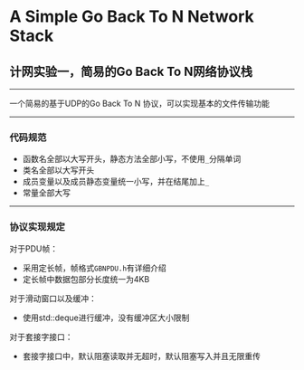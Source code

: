 # A Simple Go Back To N Network Stack

## 计网实验一，简易的Go Back To N网络协议栈

---

一个简易的基于UDP的Go Back To N 协议，可以实现基本的文件传输功能

---
### 代码规范
* 函数名全部以大写开头，静态方法全部小写，不使用```_```分隔单词
* 类名全部以大写开头
* 成员变量以及成员静态变量统一小写，并在结尾加上```_```
* 常量全部大写


---
### 协议实现规定
对于PDU帧：
* 采用定长帧，帧格式```GBNPDU.h```有详细介绍
* 定长帧中数据包部分长度统一为4KB
 
对于滑动窗口以及缓冲：
* 使用std::deque进行缓冲，没有缓冲区大小限制

对于套接字接口：
* 套接字接口中，默认阻塞读取并无超时，默认阻塞写入并且无限重传
